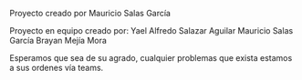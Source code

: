 Proyecto creado por Mauricio Salas García

Proyecto en equipo creado por:
Yael Alfredo Salazar Aguilar
Mauricio Salas García
Brayan Mejía Mora

Esperamos que sea de su agrado, cualquier problemas que exista estamos a sus ordenes vía teams.
